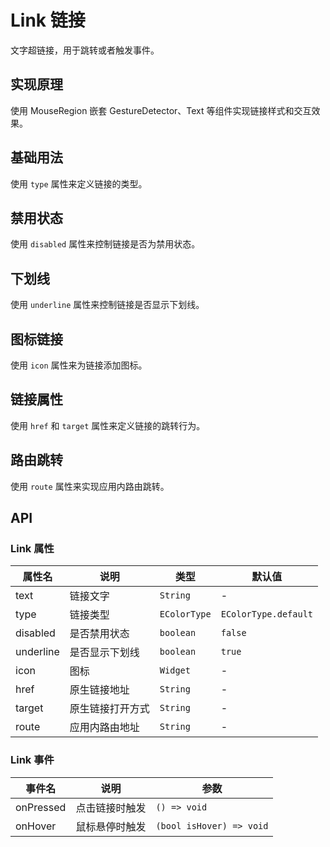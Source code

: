 # Link 链接

文字超链接，用于跳转或者触发事件。

## 实现原理

使用 MouseRegion 嵌套 GestureDetector、Text 等组件实现链接样式和交互效果。

## 基础用法

使用 `type` 属性来定义链接的类型。

<CodeView
  codeUrl="link_page/link_basic.dart"
  reviewUrl="link/basic"
  height="100px"
/>

## 禁用状态

使用 `disabled` 属性来控制链接是否为禁用状态。

<CodeView
  codeUrl="link_page/link_disabled.dart"
  reviewUrl="link/disabled"
  height="100px"
/>

## 下划线

使用 `underline` 属性来控制链接是否显示下划线。

<CodeView
  codeUrl="link_page/link_underline.dart"
  reviewUrl="link/underline"
  height="100px"
/>

## 图标链接

使用 `icon` 属性来为链接添加图标。

<CodeView
  codeUrl="link_page/link_icon.dart"
  reviewUrl="link/icon"
  height="100px"
/>

## 链接属性

使用 `href` 和 `target` 属性来定义链接的跳转行为。

<CodeView
  codeUrl="link_page/link_href.dart"
  reviewUrl="link/href"
  height="100px"
/>

## 路由跳转

使用 `route` 属性来实现应用内路由跳转。

<CodeView
  codeUrl="link_page/route.dart"
  reviewUrl="link/route"
  height="100px"
/>

## API

### Link 属性

| 属性名    | 说明             | 类型         | 默认值               |
| --------- | ---------------- | ------------ | -------------------- |
| text      | 链接文字         | `String`     | -                    |
| type      | 链接类型         | `EColorType` | `EColorType.default` |
| disabled  | 是否禁用状态     | `boolean`    | `false`              |
| underline | 是否显示下划线   | `boolean`    | `true`               |
| icon      | 图标             | `Widget`     | -                    |
| href      | 原生链接地址     | `String`     | -                    |
| target    | 原生链接打开方式 | `String`     | -                    |
| route     | 应用内路由地址   | `String`     | -                    |

### Link 事件

| 事件名    | 说明           | 参数                     |
| --------- | -------------- | ------------------------ |
| onPressed | 点击链接时触发 | `() => void`             |
| onHover   | 鼠标悬停时触发 | `(bool isHover) => void` |

